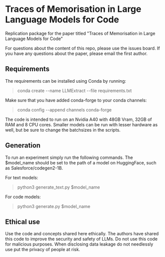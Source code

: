# Traces of Memorisation in Large Language Models for Code
Replication package for the paper titled "Traces of Memorisation in Large Language Models for Code"

For questions about the content of this repo, please use the issues board. If you have any questions about the paper, please email the first author.

## Requirements
The requirements can be installed using Conda by running:

> conda create --name LLMExtract --file requirements.txt

Make sure that you have added conda-forge to your conda channels:

> conda config --append channels conda-forge

The code is intended to run on an Nvidia A40 with 48GB Vram, 32GB of RAM and 8 CPU cores. Smaller models can be run with lesser hardware as well, but be sure to change the batchsizes in the scripts.

## Generation
To run an experiment simply run the following commands. The $model_name should be set to the path of a model on HuggingFace, such as Salesforce/codegen2-1B. 

For text models:

> python3 generate_text.py $model_name

For code models:

> python3 generate.py $model_name

## Ethical use
Use the code and concepts shared here ethically. The authors have shared this code to improve the security and safety of LLMs. Do not use this code for malicious purposes. When disclosing data leakage do not needlessly use put the privacy of people at risk. 
